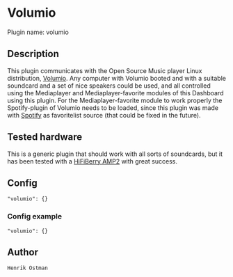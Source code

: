 # Volumio

Plugin name: volumio

## Description

This plugin communicates with the Open Source Music player Linux distribution, [Volumio](https://volumio.org/). Any computer with Volumio booted and with a suitable soundcard and a set of nice speakers could be used, and all controlled using the Mediaplayer and Mediaplayer-favorite modules of this Dashboard using this plugin. For the Mediaplayer-favorite module to work properly the Spotify-plugin of Volumio needs to be loaded, since this plugin was made with [Spotify](https://www.spotify.com/se/) as favoritelist source (that could be fixed in the future).

## Tested hardware

This is a generic plugin that should work with all sorts of soundcards, but it has been tested with a [HiFiBerry AMP2](https://www.hifiberry.com/) with great success.

## Config

    "volumio": {}

### Config example

    "volumio": {}

## Author

    Henrik Östman
